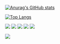 [![Anurag's GitHub stats](https://github-readme-stats.vercel.app/api?username=ZRMYDYCG)](https://github.com/anuraghazra/github-readme-stats)

[![Top Langs](https://github-readme-stats.vercel.app/api/top-langs/?username=ZRMYDYCG&layout=compact)](https://github.com/anuraghazra/github-readme-stats)

![](https://img.shields.io/badge/-Nodejs-43853d?style=flat-square&logo=Node.js&logoColor=white)
![](https://img.shields.io/badge/-WebRTC-008000?style=flat-square&logo=WebRTC&labelColor=90EE90&color=fff)
![](https://img.shields.io/badge/-JavaScript-e5cd0c?style=flat-square&logo=JavaScript&labelColor=f7df1e&logoColor=000)
![](https://img.shields.io/badge/-Vue.js-29beb0?style=flat-square&logo=vue.js&labelColor=ffffff&color=4FC08D)
![](https://img.shields.io/badge/-React-29beb0?style=flat-square&logo=React&labelColor=ffffff&color=61DAFB)


![](https://visitor-badge.glitch.me/badge?page_id=littleTreeme)
